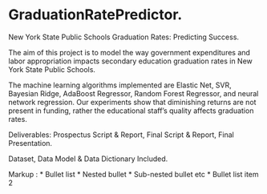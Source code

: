 # GraduationRatePredictor.
New York State Public Schools Graduation Rates: Predicting Success.

The aim of this project is to model the way government expenditures and labor appropriation impacts secondary education graduation rates in New York State Public Schools.

The machine learning algorithms implemented are Elastic Net, SVR, Bayesian Ridge, AdaBoost Regressor, Random Forest Regressor, and neural network regression. Our experiments show that diminishing
returns are not present in funding, rather the educational staff’s quality affects graduation rates.

Deliverables: Prospectus Script & Report, 
              Final Script & Report, 
              Final Presentation.

Dataset, Data Model & Data Dictionary Included.


 Markup : * Bullet list
              * Nested bullet
                  * Sub-nested bullet etc
          * Bullet list item 2
